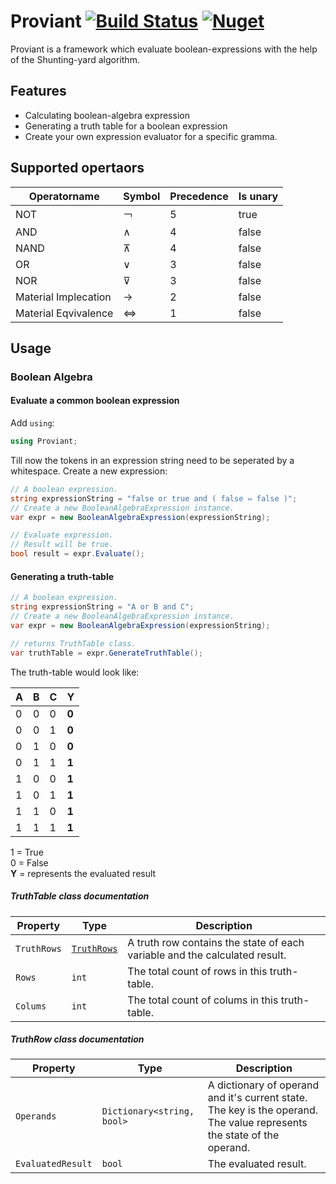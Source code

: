 # Proviant [![Build Status](https://travis-ci.com/Genfood/boolean-algebra-shunting-yard.svg?branch=master)](https://travis-ci.com/Genfood/boolean-algebra-shunting-yard) [![Nuget](https://img.shields.io/nuget/v/Proviant.svg)](https://www.nuget.org/packages/Proviant/)
Proviant is a framework which evaluate boolean-expressions with the help of the Shunting-yard algorithm.

## Features
* Calculating boolean-algebra expression
* Generating a truth table for a boolean expression
* Create your own expression evaluator for a specific gramma.

## Supported opertaors

| Operatorname | Symbol | Precedence | Is unary |
| --- | --- | --- | --- |
| NOT | ￢ | 5 | true |
| AND | ∧ | 4 | false |
| NAND | ⊼ | 4 | false |
| OR | ∨ | 3 | false |
| NOR | ⊽ | 3 | false |
| Material Implecation | → | 2 | false |
| Material Eqvivalence | ⇔ | 1 | false |

## Usage

### Boolean Algebra

#### Evaluate a common boolean expression

Add `using`:
```csharp
using Proviant;
```
Till now the tokens in an expression string need to be seperated by a whitespace.
Create a new expression:
```csharp
// A boolean expression.
string expressionString = "false or true and ( false ⇔ false )";
// Create a new BooleanAlgebraExpression instance.
var expr = new BooleanAlgebraExpression(expressionString);

// Evaluate expression.
// Result will be true.
bool result = expr.Evaluate();
```

#### Generating a truth-table

```csharp
// A boolean expression.
string expressionString = "A or B and C";
// Create a new BooleanAlgebraExpression instance.
var expr = new BooleanAlgebraExpression(expressionString);

// returns TruthTable class.
var truthTable = expr.GenerateTruthTable();
```

The truth-table would look like:

| A | B | C | Y |
| --- | --- | --- | --- |
| 0 | 0 | 0 | **0** |
| 0 | 0 | 1 | **0** |
| 0 | 1 | 0 | **0** |
| 0 | 1 | 1 | **1** |
| 1 | 0 | 0 | **1** |
| 1 | 0 | 1 | **1** |
| 1 | 1 | 0 | **1** |
| 1 | 1 | 1 | **1** |

1 = True  
0 = False  
**Y** = represents the evaluated result

##### TruthTable class documentation

| Property | Type | Description |
| --- | --- | --- |
| `TruthRows` | [`TruthRows`](#truthrow-class-documentation) | A truth row contains the state of each variable and the calculated result. |
| `Rows` | `int` | The total count of rows in this truth-table. |
| `Colums` | `int`|  The total count of colums in this truth-table. |

##### TruthRow class documentation

| Property | Type | Description |
| --- | --- | --- |
| `Operands` | `Dictionary<string, bool>` | A dictionary of operand and it's current state. The key is the operand. The value represents the state of the operand.  |
| `EvaluatedResult` | `bool` | The evaluated result. |
